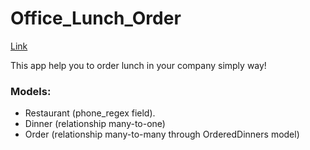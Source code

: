 # Office_Lunch_Order
[Link](https://mariuszkorotko.github.io/Office_Lunch_Order/)

This app help you to order lunch in your company simply way!

### Models:
- Restaurant (phone_regex field).
- Dinner (relationship many-to-one)
- Order (relationship many-to-many through OrderedDinners model)

